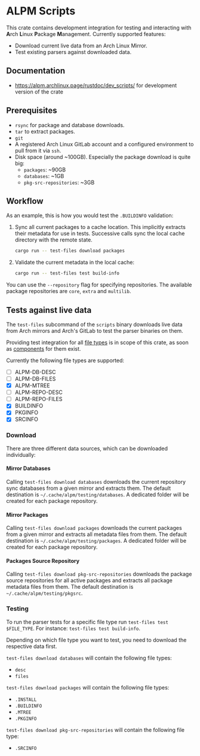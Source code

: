 # ALPM Scripts

This crate contains development integration for testing and interacting with **A**rch **L**inux **P**ackage **M**anagement.
Currently supported features:

- Download current live data from an Arch Linux Mirror.
- Test existing parsers against downloaded data.

## Documentation

- <https://alpm.archlinux.page/rustdoc/dev_scripts/> for development version of the crate

## Prerequisites

- `rsync` for package and database downloads.
- `tar` to extract packages.
- `git`
- A registered Arch Linux GitLab account and a configured environment to pull from it via `ssh`.
- Disk space (around ~100GB). Especially the package download is quite big:
  - `packages`: ~90GB
  - `databases`: ~1GB
  - `pkg-src-repositories`: ~3GB

## Workflow

As an example, this is how you would test the `.BUILDINFO` validation:

1. Sync all current packages to a cache location.
   This implicitly extracts their metadata for use in tests.
   Successive calls sync the local cache directory with the remote state.
   ```sh
   cargo run -- test-files download packages
   ```
1. Validate the current metadata in the local cache:
   ```sh
   cargo run -- test-files test build-info
   ```

You can use the `--repository` flag for specifying repositories. The available package repositories are `core`, `extra` and `multilib`.

## Tests against live data

The `test-files` subcommand of the `scripts` binary downloads live data from Arch mirrors and Arch's GitLab to test the parser binaries on them.

Providing test integration for all [file types] is in scope of this crate, as soon as [components] for them exist.

Currently the following file types are supported:

- [ ] ALPM-DB-DESC
- [ ] ALPM-DB-FILES
- [x] ALPM-MTREE
- [ ] ALPM-REPO-DESC
- [ ] ALPM-REPO-FILES
- [x] BUILDINFO
- [x] PKGINFO
- [x] SRCINFO

<!-- somewhere at the bottom of the file -->

[file types]: ./../README.md#file-types
[components]: ./../README.md#components

### Download

There are three different data sources, which can be downloaded individually:

#### Mirror Databases

Calling `test-files download databases` downloads the current repository sync databases from a given mirror and extracts them.
The default destination is `~/.cache/alpm/testing/databases`. A dedicated folder will be created for each package repository.

#### Mirror Packages

Calling `test-files download packages` downloads the current packages from a given mirror and extracts all metadata files from them.
The default destination is `~/.cache/alpm/testing/packages`. A dedicated folder will be created for each package repository.

#### Packages Source Repository

Calling `test-files download pkg-src-repositories` downloads the package source repositories for all active packages and extracts all package metadata files from them.
The default destination is `~/.cache/alpm/testing/pkgsrc`.

### Testing

To run the parser tests for a specific file type run `test-files test $FILE_TYPE`. For instance: `test-files test build-info`.

Depending on which file type you want to test, you need to download the respective data first.

`test-files download databases` will contain the following file types:

- `desc`
- `files`

`test-files download packages` will contain the following file types:

- `.INSTALL`
- `.BUILDINFO`
- `.MTREE`
- `.PKGINFO`

`test-files download pkg-src-repositories` will contain the following file type:

- `.SRCINFO`
